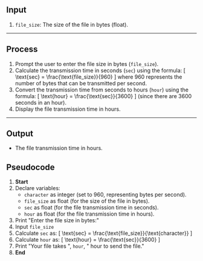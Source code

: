 

## **Input**
1. `file_size`: The size of the file in bytes (float).

---

## **Process**
1. Prompt the user to enter the file size in bytes (`file_size`).
2. Calculate the transmission time in seconds (`sec`) using the formula:
   \[
   \text{sec} = \frac{\text{file\_size}}{960}
   \]
   where 960 represents the number of bytes that can be transmitted per second.
3. Convert the transmission time from seconds to hours (`hour`) using the formula:
   \[
   \text{hour} = \frac{\text{sec}}{3600}
   \]
   (since there are 3600 seconds in an hour).
4. Display the file transmission time in hours.

---

## **Output**
- The file transmission time in hours.



## **Pseudocode**

1. **Start**
2. Declare variables:
   - `character` as integer (set to 960, representing bytes per second).
   - `file_size` as float (for the size of the file in bytes).
   - `sec` as float (for the file transmission time in seconds).
   - `hour` as float (for the file transmission time in hours).
3. Print "Enter the file size in bytes:"
4. Input `file_size`
5. Calculate `sec` as:
   \[
   \text{sec} = \frac{\text{file\_size}}{\text{character}}
   \]
6. Calculate `hour` as:
   \[
   \text{hour} = \frac{\text{sec}}{3600}
   \]
7. Print "Your file takes ", `hour`, " hour to send the file."
8. **End**

